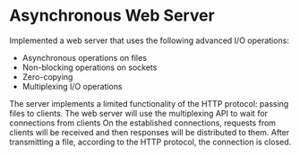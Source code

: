 # Asynchronous Web Server

Implemented a web server that uses the following advanced I/O operations:

- Asynchronous operations on files
- Non-blocking operations on sockets
- Zero-copying
- Multiplexing I/O operations

The server implements a limited functionality of the HTTP protocol: passing files to clients.
The web server will use the multiplexing API to wait for connections from clients
On the established connections, requests from clients will be received and then responses will be distributed to them.
After transmitting a file, according to the HTTP protocol, the connection is closed.

